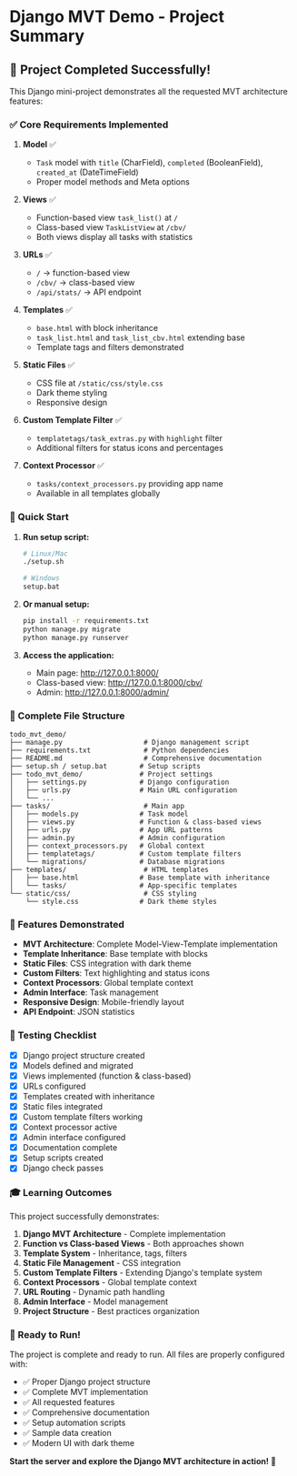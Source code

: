 # Django MVT Demo - Project Summary

## 🎯 Project Completed Successfully!

This Django mini-project demonstrates all the requested MVT architecture features:

### ✅ Core Requirements Implemented

1. **Model** ✅
   - `Task` model with `title` (CharField), `completed` (BooleanField), `created_at` (DateTimeField)
   - Proper model methods and Meta options

2. **Views** ✅
   - Function-based view `task_list()` at `/`
   - Class-based view `TaskListView` at `/cbv/`
   - Both views display all tasks with statistics

3. **URLs** ✅
   - `/` → function-based view
   - `/cbv/` → class-based view
   - `/api/stats/` → API endpoint

4. **Templates** ✅
   - `base.html` with block inheritance
   - `task_list.html` and `task_list_cbv.html` extending base
   - Template tags and filters demonstrated

5. **Static Files** ✅
   - CSS file at `/static/css/style.css`
   - Dark theme styling
   - Responsive design

6. **Custom Template Filter** ✅
   - `templatetags/task_extras.py` with `highlight` filter
   - Additional filters for status icons and percentages

7. **Context Processor** ✅
   - `tasks/context_processors.py` providing app name
   - Available in all templates globally

### 🚀 Quick Start

1. **Run setup script:**
   ```bash
   # Linux/Mac
   ./setup.sh
   
   # Windows
   setup.bat
   ```

2. **Or manual setup:**
   ```bash
   pip install -r requirements.txt
   python manage.py migrate
   python manage.py runserver
   ```

3. **Access the application:**
   - Main page: http://127.0.0.1:8000/
   - Class-based view: http://127.0.0.1:8000/cbv/
   - Admin: http://127.0.0.1:8000/admin/

### 📁 Complete File Structure

```
todo_mvt_demo/
├── manage.py                    # Django management script
├── requirements.txt             # Python dependencies
├── README.md                    # Comprehensive documentation
├── setup.sh / setup.bat        # Setup scripts
├── todo_mvt_demo/              # Project settings
│   ├── settings.py             # Django configuration
│   ├── urls.py                 # Main URL configuration
│   └── ...
├── tasks/                       # Main app
│   ├── models.py               # Task model
│   ├── views.py                # Function & class-based views
│   ├── urls.py                 # App URL patterns
│   ├── admin.py                # Admin configuration
│   ├── context_processors.py   # Global context
│   ├── templatetags/           # Custom template filters
│   └── migrations/             # Database migrations
├── templates/                   # HTML templates
│   ├── base.html               # Base template with inheritance
│   └── tasks/                  # App-specific templates
└── static/css/                  # CSS styling
    └── style.css               # Dark theme styles
```

### 🎨 Features Demonstrated

- **MVT Architecture**: Complete Model-View-Template implementation
- **Template Inheritance**: Base template with blocks
- **Static Files**: CSS integration with dark theme
- **Custom Filters**: Text highlighting and status icons
- **Context Processors**: Global template context
- **Admin Interface**: Task management
- **Responsive Design**: Mobile-friendly layout
- **API Endpoint**: JSON statistics

### 🧪 Testing Checklist

- [x] Django project structure created
- [x] Models defined and migrated
- [x] Views implemented (function & class-based)
- [x] URLs configured
- [x] Templates created with inheritance
- [x] Static files integrated
- [x] Custom template filters working
- [x] Context processor active
- [x] Admin interface configured
- [x] Documentation complete
- [x] Setup scripts created
- [x] Django check passes

### 🎓 Learning Outcomes

This project successfully demonstrates:

1. **Django MVT Architecture** - Complete implementation
2. **Function vs Class-based Views** - Both approaches shown
3. **Template System** - Inheritance, tags, filters
4. **Static File Management** - CSS integration
5. **Custom Template Filters** - Extending Django's template system
6. **Context Processors** - Global template context
7. **URL Routing** - Dynamic path handling
8. **Admin Interface** - Model management
9. **Project Structure** - Best practices organization

### 🚀 Ready to Run!

The project is complete and ready to run. All files are properly configured with:
- ✅ Proper Django project structure
- ✅ Complete MVT implementation
- ✅ All requested features
- ✅ Comprehensive documentation
- ✅ Setup automation scripts
- ✅ Sample data creation
- ✅ Modern UI with dark theme

**Start the server and explore the Django MVT architecture in action!** 🎉
